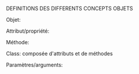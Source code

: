 DEFINITIONS DES DIFFERENTS CONCEPTS OBJETS

Objet:

Attribut/propriété:  

Méthode: 

Class: composée d'attributs et de méthodes

Paramètres/arguments: 
